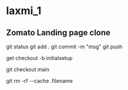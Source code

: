 # laxmi_1
## Zomato Landing page clone


git status
git add .
git commit -m "msg"
git push

<!-- to create a branch -->
get checkout -b initialsetup
<!-- Switching branch -->
git checkout main
<!--to remove a folder-->
git rm -rf --cache .filename